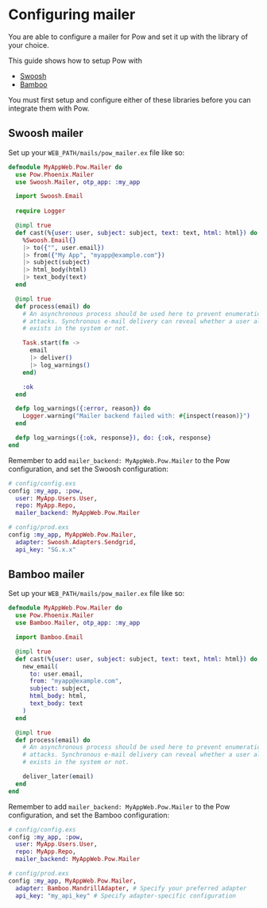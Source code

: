# Configuring mailer

You are able to configure a mailer for Pow and set it up with the library of 
your choice.

This guide shows how to setup Pow with

 * [Swoosh](https://github.com/swoosh/swoosh)
 * [Bamboo](https://github.com/thoughtbot/bamboo)

You must first setup and configure either of these libraries before you can
integrate them with Pow.

## Swoosh mailer

Set up your `WEB_PATH/mails/pow_mailer.ex` file like so:

```elixir
defmodule MyAppWeb.Pow.Mailer do
  use Pow.Phoenix.Mailer
  use Swoosh.Mailer, otp_app: :my_app

  import Swoosh.Email
  
  require Logger

  @impl true
  def cast(%{user: user, subject: subject, text: text, html: html}) do
    %Swoosh.Email{}
    |> to({"", user.email})
    |> from({"My App", "myapp@example.com"})
    |> subject(subject)
    |> html_body(html)
    |> text_body(text)
  end

  @impl true
  def process(email) do
    # An asynchronous process should be used here to prevent enumeration
    # attacks. Synchronous e-mail delivery can reveal whether a user already
    # exists in the system or not.

    Task.start(fn ->
      email
      |> deliver()
      |> log_warnings()
    end)

    :ok
  end

  defp log_warnings({:error, reason}) do
    Logger.warning("Mailer backend failed with: #{inspect(reason)}")
  end

  defp log_warnings({:ok, response}), do: {:ok, response}
end
```

Remember to add `mailer_backend: MyAppWeb.Pow.Mailer` to the Pow configuration, and set the Swoosh configuration:

```elixir
# config/config.exs
config :my_app, :pow,
  user: MyApp.Users.User,
  repo: MyApp.Repo,
  mailer_backend: MyAppWeb.Pow.Mailer

# config/prod.exs
config :my_app, MyAppWeb.Pow.Mailer,
  adapter: Swoosh.Adapters.Sendgrid,
  api_key: "SG.x.x"
```

## Bamboo mailer

Set up your `WEB_PATH/mails/pow_mailer.ex` file like so:

```elixir
defmodule MyAppWeb.Pow.Mailer do
  use Pow.Phoenix.Mailer
  use Bamboo.Mailer, otp_app: :my_app

  import Bamboo.Email

  @impl true
  def cast(%{user: user, subject: subject, text: text, html: html}) do
    new_email(
      to: user.email,
      from: "myapp@example.com",
      subject: subject,
      html_body: html,
      text_body: text
    )
  end

  @impl true
  def process(email) do
    # An asynchronous process should be used here to prevent enumeration
    # attacks. Synchronous e-mail delivery can reveal whether a user already
    # exists in the system or not.

    deliver_later(email)
  end
end
```

Remember to add `mailer_backend: MyAppWeb.Pow.Mailer` to the Pow configuration, and set the Bamboo configuration:

```elixir
# config/config.exs
config :my_app, :pow,
  user: MyApp.Users.User,
  repo: MyApp.Repo,
  mailer_backend: MyAppWeb.Pow.Mailer

# config/prod.exs
config :my_app, MyAppWeb.Pow.Mailer,
  adapter: Bamboo.MandrillAdapter, # Specify your preferred adapter
  api_key: "my_api_key" # Specify adapter-specific configuration
```
